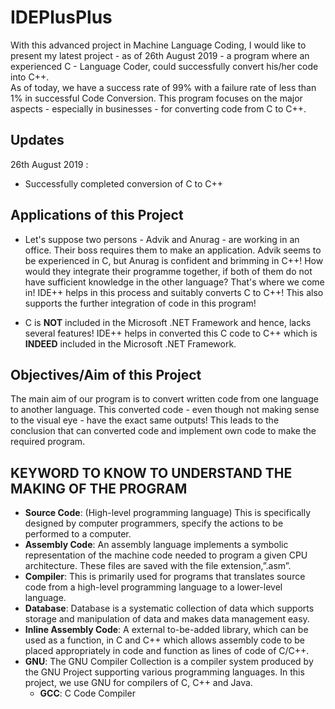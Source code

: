 # IDEPlusPlus
With this advanced project in Machine Language Coding, I would like to present my latest project - as of 26th August 2019 - a    program where an experienced C - Language Coder, could successfully convert his/her code into C++.
<br>
As of today, we have a success rate of 99% with a failure rate of less than 1% in successful Code Conversion. This program focuses on the major aspects - especially in businesses - for converting code from C to C++.

## Updates
26th August 2019 :
- Successfully completed conversion of C to C++

## Applications of this Project
- Let's suppose two persons - Advik and Anurag - are working in an office. Their boss requires them to make an application. Advik seems to be experienced in C, but Anurag is confident and brimming in C++! How would they integrate their programme together, if both of them do not have sufficient knowledge in the other language?
That's where we come in! IDE++ helps in this process and suitably converts C to C++! This also supports the further integration of code in this program!

- C is **NOT** included in the Microsoft .NET Framework and hence, lacks several features! IDE++ helps in converted this C code to C++ which is **INDEED** included in the Microsoft .NET Framework. 

## Objectives/Aim of this Project
The main aim of our program is to convert written code from one language to another language. This converted code - even though not making sense to the visual eye -  have the exact same outputs!  This leads to the conclusion that can converted code and implement own code to make the required program. 

## KEYWORD TO KNOW TO UNDERSTAND THE MAKING OF THE PROGRAM
- **Source Code**: (High-level programming language) This is specifically designed by computer programmers, specify the actions to be performed to a computer.
- **Assembly Code**: An assembly language implements a symbolic representation of the machine code needed to program a given CPU architecture. These files are saved with the file extension,”.asm”.
- **Compiler**:  This is primarily used for programs that translates source code from a high-level programming language to a lower-level language. 
- **Database**:  Database is a systematic collection of data which supports storage and manipulation of data and  makes data management easy.
- **Inline Assembly Code**: A external to-be-added library, which can be used as a function, in C and C++ which allows assembly code to be placed appropriately in code and function as lines of code of C/C++.
- **GNU**: The GNU Compiler Collection is a compiler system produced by the GNU Project supporting various programming languages. In this project, we use GNU for compilers of C, C++ and Java.
  - **GCC**: C Code Compiler
